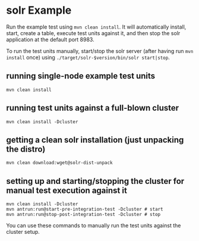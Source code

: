 # solr Example

Run the example test using `mvn clean install`. It will automatically install, start,
create a table, execute test units against it, and then stop the
solr application at the default port 8983.

To run the test units manually, start/stop the solr server (after having run `mvn install`
once) using `./target/solr-$version/bin/solr start|stop`.

## running single-node example test units

    mvn clean install

## running test units against a full-blown cluster
  
    mvn clean install -Dcluster

## getting a clean solr installation (just unpacking the distro)

    mvn clean download:wget@solr-dist-unpack

## setting up and starting/stopping the cluster for manual test execution against it
   
    mvn clean install -Dcluster
    mvn antrun:run@start-pre-integration-test -Dcluster # start
    mvn antrun:run@stop-post-integration-test -Dcluster # stop

You can use these commands to manually run the test units against the cluster setup.
